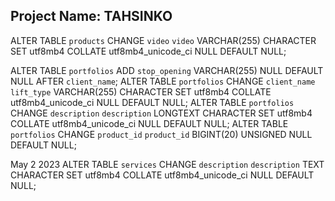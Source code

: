 ## Project Name: TAHSINKO



ALTER TABLE `products` CHANGE `video` `video` VARCHAR(255) CHARACTER SET utf8mb4 COLLATE utf8mb4_unicode_ci NULL DEFAULT NULL;




ALTER TABLE `portfolios` ADD `stop_opening` VARCHAR(255) NULL DEFAULT NULL AFTER `client_name`;
ALTER TABLE `portfolios` CHANGE `client_name` `lift_type` VARCHAR(255) CHARACTER SET utf8mb4 COLLATE utf8mb4_unicode_ci NULL DEFAULT NULL;
ALTER TABLE `portfolios` CHANGE `description` `description` LONGTEXT CHARACTER SET utf8mb4 COLLATE utf8mb4_unicode_ci NULL DEFAULT NULL;
ALTER TABLE `portfolios` CHANGE `product_id` `product_id` BIGINT(20) UNSIGNED NULL DEFAULT NULL;


May 2 2023
ALTER TABLE `services` CHANGE `description` `description` TEXT CHARACTER SET utf8mb4 COLLATE utf8mb4_unicode_ci NULL DEFAULT NULL;

